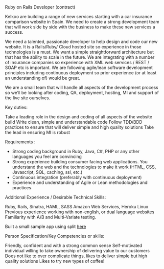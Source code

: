 Ruby on Rails Developer (contract)

Kelkoo are building a range of new services starting with a car insurance comparison website in Spain.
We need to create a strong development team that will work side by side with the business to make
these new services a success.

We need a talented, passionate developer to help design and code our new website. It is a Rails/Ruby/
Cloud hosted site so experience in those technologies is a must. We want a simple straightforward
architecture but that has the ability to scale in the future. We are integrating with a number of
insurance companies so experience with XML web services / REST / SOAP etc is important. We
are following agile/lean software development principles including continuous deployment so prior
experience (or at least an understanding of) would be great.

We are a small team that will handle all aspects of the development process so we’ll be looking after
coding, QA, deployment, hosting, MI and support of the live site ourselves.

Key duties:

Take a leading role in the design and coding of all aspects of the website build
Write clean, simple and understandable code
Follow TDD/BDD practices to ensure that will deliver simple and high quality solutions
Take the lead in ensuring MI is robust

Requirements :

* Strong coding background in Ruby, Java, C#, PHP or any other languages you feel are convincing
* Strong experience building consumer facing web applications. You understand the web and the
technologies to make it work (HTML, CSS, Javascript, SQL, caching, ssl, etc.)
* Continuous integration (preferably with continuous deployment)
* Experience and understanding of Agile or Lean methodologies and practices

Additional Experience / Desirable Technical Skills:

Ruby, Rails, Sinatra, HAML, SASS
Amazon Web Services, Heroku
Linux
Previous experience working with non-english, or dual language websites
Familiarity with A/B and Multi-Variate testing.

Built a small sample app using split [here](http://abtests.herokuapp.com)

Person Specification/Key Competencies or skills:

Friendly, confident and with a strong common sense
Self-motivated individual willing to take ownership of delivering value to our customers
Does not like to over complicate things, likes to deliver simple but high quality solutions
Likes to try new types of coffee!